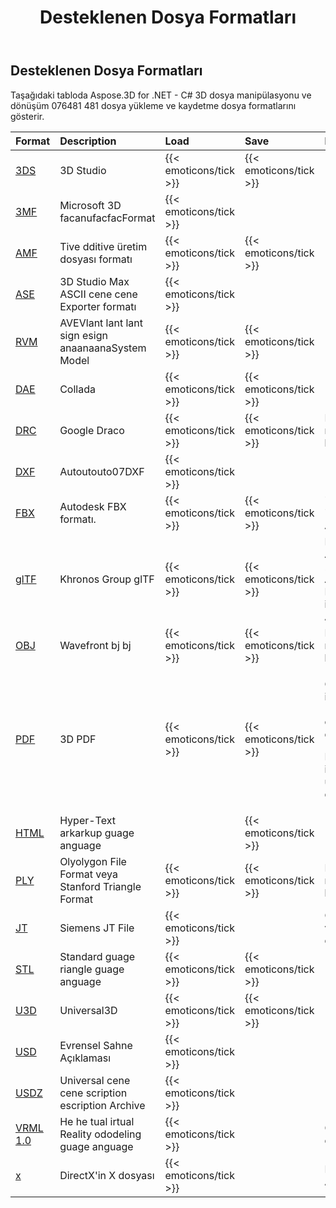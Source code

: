 ﻿---
title: Desteklenen Dosya Formatları
type: docs
weight: 20
url: /tr/net/supported-file-formats/
description: C# .NET 3D File Manipulation ve Conversion API 076481 481, 076481 481, 076481 481, AMF, FBX, DX save, 0733481, PLY, STL, 076481 481, U3D ve diğer formatlar
---
## **Desteklenen Dosya Formatları**
Taşağıdaki tabloda Aspose.3D for .NET - C# 3D dosya manipülasyonu ve dönüşüm 076481 481 dosya yükleme ve kaydetme dosya formatlarını gösterir.

|**Format**|**Description**|**Load**|**Save**|**Remarks**|
|:- |:- |:- |:- |:- |
|[3DS](https://docs.fileformat.com/3d/3ds/)|3D Studio|{{< emoticons/tick >}}|{{< emoticons/tick >}}||
|[3MF](https://docs.fileformat.com/3d/3mf/)|Microsoft 3D facanufacfacFormat|{{< emoticons/tick >}}|||
|[AMF](https://docs.fileformat.com/3d/amf/)|Tive dditive üretim dosyası formatı|{{< emoticons/tick >}}|{{< emoticons/tick >}}||
|[ASE](https://docs.fileformat.com/3d/ase/)|3D Studio Max ASCII cene cene Exporter formatı|{{< emoticons/tick >}}|||
|[RVM](https://docs.fileformat.com/3d/rvm/)|AVEVlant lant lant sign esign anaanaanaSystem Model|{{< emoticons/tick >}}|{{< emoticons/tick >}}||
|[DAE](https://docs.fileformat.com/3d/dae/)|Collada|{{< emoticons/tick >}}|{{< emoticons/tick >}}||
|[DRC](https://docs.fileformat.com/3d/drc/)|Google Draco|{{< emoticons/tick >}}|{{< emoticons/tick >}}|Including mesh/nokta bulut desteği|
|[DXF](https://docs.fileformat.com/cad/dxf/)|Autoutouto07DXF|{{< emoticons/tick >}}|||
|[FBX](https://docs.fileformat.com/3d/fbx/)|Autodesk FBX formatı.|{{< emoticons/tick >}}|{{< emoticons/tick >}}|7.2 rom 7.2 ila 7.5, hem ASCII/Binary.|
|[glTF](https://docs.fileformat.com/3d/glb/)|Khronos Group glTF|{{< emoticons/tick >}}|{{< emoticons/tick >}}|Including 1.0 ASCII/ Binary, 2.0 ASCII/Binary, Draco uzatma ile 2.0 ASCII/Binary|
|[OBJ](https://docs.fileformat.com/3d/obj/)|Wavefront bj bj|{{< emoticons/tick >}}|{{< emoticons/tick >}}|Including mesh/nokta bulut desteği.|
|[PDF](https://docs.fileformat.com/pdf/)|3D PDF|{{< emoticons/tick >}}|{{< emoticons/tick >}}|<p>Only U3D 3D içeriğini PDF 'de gömülü olarak destekler.</p><p>RH C ve U3D ile RH Mesh uzantısı henüz desteklenmiyor.</p>|
|[HTML](https://docs.fileformat.com/web/html/)|Hyper-Text arkarkup guage anguage||{{< emoticons/tick >}}||
|[PLY](https://docs.fileformat.com/3d/ply/)|Olyolygon File Format veya Stanford Triangle Format|{{< emoticons/tick >}}|{{< emoticons/tick >}}|Including mesh/nokta bulut desteği.|
|[JT](https://docs.fileformat.com/3d/jt/)|Siemens JT File|{{< emoticons/tick >}}||Only sürüm 8 ve 9'u destekler.|
|[STL](https://docs.fileformat.com/cad/stl/)|Standard guage riangle guage anguage|{{< emoticons/tick >}}|{{< emoticons/tick >}}||
|[U3D](https://docs.fileformat.com/3d/u3d/)|Universal3D|{{< emoticons/tick >}}|{{< emoticons/tick >}}||
|[USD](https://docs.fileformat.com/3d/usd/)|Evrensel Sahne Açıklaması|{{< emoticons/tick >}}|||
|[USDZ](https://docs.fileformat.com/3d/usdz/)|Universal cene cene scription escription Archive|{{< emoticons/tick >}}|||
|[VRML 1.0](https://docs.fileformat.com/3d/vrml/)|He he tual irtual Reality ododeling guage anguage|{{< emoticons/tick >}}||Only 1.0 ASCII destekler.|
|[x](https://docs.fileformat.com/3d/x/)|DirectX'in X dosyası|{{< emoticons/tick >}}||Including ASCII/Binary.|

